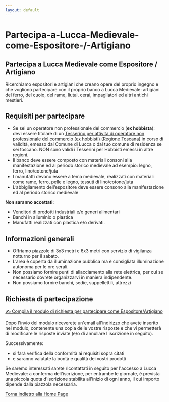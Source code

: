 ```yaml
---
layout: default
---
```


# Partecipa-a-Lucca-Medievale-come-Espositore-/-Artigiano

## Partecipa a Lucca Medievale come Espositore / Artigiano

Ricerchiamo espositori e artigiani che creano opere del proprio ingegno e che vogliono partecipare con il proprio banco a Lucca Medievale: artigiani del ferro, del cuoio, del rame, liutai, cerai, impagliatori ed altri antichi mestieri.

## Requisiti per partecipare

* Se sei un operatore non professionale del commercio (**ex hobbista**): devi essere titolare di un [Tesserino per attività di operatore non professionale del commercio (ex hobbisti) (Regione Toscana)](https://www.comune.lucca.it/progetti/hobbisti-e-non-professionisti-nuove-regole-definite-dalla-regione-toscana/) in corso di validità, emesso dal Comune di Lucca o dal tuo comune di residenza se sei toscano. NON sono validi i Tesserini per Hobbisti emessi in altre regioni.
* Il banco deve essere composto con materiali consoni alla manifestazione ed al periodo storico medievale ad esempio: legno, ferro, lino/cotone/juta
* I manufatti devono essere a tema medievale, realizzati con materiali come rame, ferro, pelle e legno, tessuti di lino/cotone/juta
* L’abbigliamento dell’espositore deve essere consono alla manifestazione ed al periodo storico medievale

**Non saranno accettati**:

* Venditori di prodotti industriali e/o generi alimentari
* Banchi in alluminio o plastica
* Manufatti realizzati con plastica e/o derivati.

## Informazioni generali

* Offriamo piazzole di 3x3 metri e 6x3 metri con servizio di vigilanza notturno per il sabato.
* L’area è coperta da illuminazione pubblica ma è consigliata illuminazione autonoma per le ore serali.
* Non possiamo fornire punti di allacciamento alla rete elettrica, per cui se necessario dovrete organizzarvi in maniera indipendente.
* Non possiamo fornire banchi, sedie, suppellettili, attrezzi

## Richiesta di partecipazione

[✍️ Compila il modulo di richiesta per partecipare come Espositore/Artigiano](http://tiny.cc/lm25_esp-art)

Dopo l'invio del modulo riceverete un'email all'indirizzo che avete inserito nel modulo, contenente una copia delle vostre risposte e che vi permetterà di modificare le risposte inviate (e/o di annullare l'iscrizione in seguito).

Successivamente:

* si farà verifica della conformità ai requisiti sopra citati
* e saranno valutate la bontà e qualità dei vostri prodotti

Se saremo interessati sarete ricontattati in seguito per l'accesso a Lucca Medievale: a conferma dell'iscrizione, per entrambe le giornate, è prevista una piccola quota d'iscrizione stabilita all'inizio di ogni anno, il cui importo dipende dalla piazzola necessaria.

[Torna indietro alla Home Page](2025.md)
